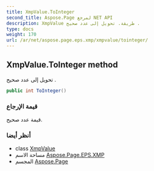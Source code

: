```yaml
---
title: XmpValue.ToInteger
second_title: Aspose.Page لمرجع NET API
description: XmpValue طريقة. تحويل إلى عدد صحيح .
type: docs
weight: 170
url: /ar/net/aspose.page.eps.xmp/xmpvalue/tointeger/
---
```

## XmpValue.ToInteger method

تحويل إلى عدد صحيح .

```csharp
public int ToInteger()
```

### قيمة الإرجاع

قيمة عدد صحيح.

### أنظر أيضا

* class [XmpValue](../)
* مساحة الاسم [Aspose.Page.EPS.XMP](../../xmpvalue/)
* المجسم [Aspose.Page](../../../)


